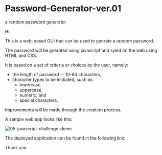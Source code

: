 # Password-Generator-ver.01
a random password generator


Hi.

This is a web-based GUI that can be used to genrate a random password.

The password will be gnerated using javascript and syled on the web using HTML and CSS.

It is based on a set of criteria or choices by the user, namely:
  - the length of password -- 10-64 characters,
  - character types to be included, such as:
      - lowercase,
      - uppercase,
      - numeric, and
      - special characters.

Improvements will be made through the creation process.

A sample web app looks like this:

![05-javascript-challenge-demo](https://user-images.githubusercontent.com/118206899/211583787-7c8c1367-bf22-4d94-8952-f240f4b115f1.png)

The deployed application can be found in the following link:


Thank you.





